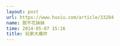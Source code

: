 ```yaml
---
layout: post
url: https://www.huxiu.com/article/33284
name: 脱不花妹妹
time: 2014-05-07 15:16
title: 玩家大爆炸
---
```

